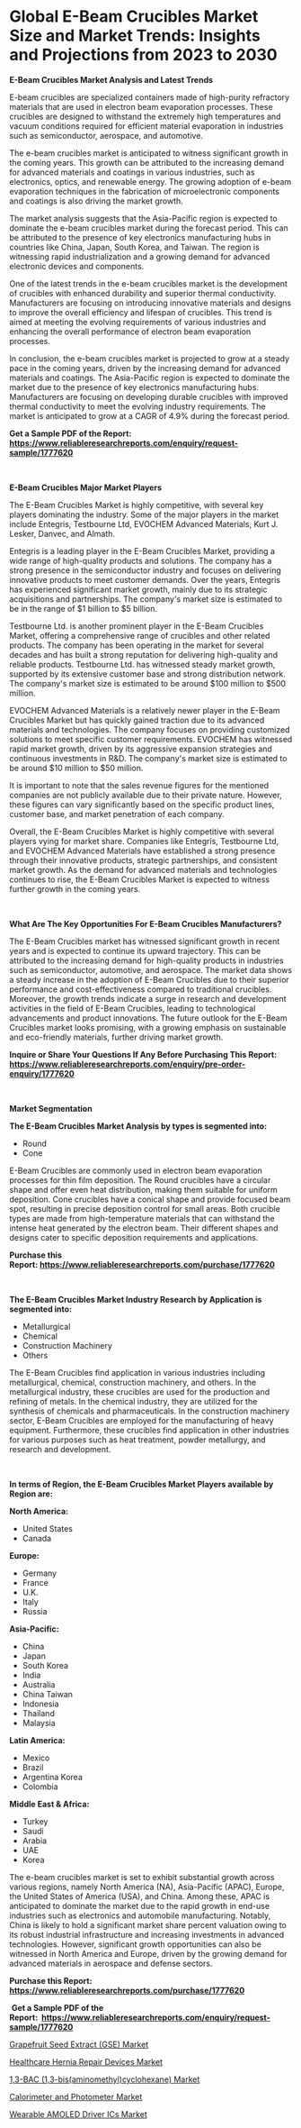 <p><h1>Global E-Beam Crucibles Market Size and Market Trends: Insights and Projections from 2023 to 2030</h1></p><p><strong>E-Beam Crucibles Market Analysis and Latest Trends</strong></p>
<p><p>E-beam crucibles are specialized containers made of high-purity refractory materials that are used in electron beam evaporation processes. These crucibles are designed to withstand the extremely high temperatures and vacuum conditions required for efficient material evaporation in industries such as semiconductor, aerospace, and automotive.</p><p>The e-beam crucibles market is anticipated to witness significant growth in the coming years. This growth can be attributed to the increasing demand for advanced materials and coatings in various industries, such as electronics, optics, and renewable energy. The growing adoption of e-beam evaporation techniques in the fabrication of microelectronic components and coatings is also driving the market growth.</p><p>The market analysis suggests that the Asia-Pacific region is expected to dominate the e-beam crucibles market during the forecast period. This can be attributed to the presence of key electronics manufacturing hubs in countries like China, Japan, South Korea, and Taiwan. The region is witnessing rapid industrialization and a growing demand for advanced electronic devices and components.</p><p>One of the latest trends in the e-beam crucibles market is the development of crucibles with enhanced durability and superior thermal conductivity. Manufacturers are focusing on introducing innovative materials and designs to improve the overall efficiency and lifespan of crucibles. This trend is aimed at meeting the evolving requirements of various industries and enhancing the overall performance of electron beam evaporation processes.</p><p>In conclusion, the e-beam crucibles market is projected to grow at a steady pace in the coming years, driven by the increasing demand for advanced materials and coatings. The Asia-Pacific region is expected to dominate the market due to the presence of key electronics manufacturing hubs. Manufacturers are focusing on developing durable crucibles with improved thermal conductivity to meet the evolving industry requirements. The market is anticipated to grow at a CAGR of 4.9% during the forecast period.</p></p>
<p><strong>Get a Sample PDF of the Report:&nbsp; <a href="https://www.reliableresearchreports.com/enquiry/request-sample/1777620">https://www.reliableresearchreports.com/enquiry/request-sample/1777620</a></strong></p>
<p>&nbsp;</p>
<p><strong>E-Beam Crucibles Major Market Players</strong></p>
<p><p>The E-Beam Crucibles Market is highly competitive, with several key players dominating the industry. Some of the major players in the market include Entegris, Testbourne Ltd, EVOCHEM Advanced Materials, Kurt J. Lesker, Danvec, and Almath.</p><p>Entegris is a leading player in the E-Beam Crucibles Market, providing a wide range of high-quality products and solutions. The company has a strong presence in the semiconductor industry and focuses on delivering innovative products to meet customer demands. Over the years, Entegris has experienced significant market growth, mainly due to its strategic acquisitions and partnerships. The company's market size is estimated to be in the range of $1 billion to $5 billion.</p><p>Testbourne Ltd. is another prominent player in the E-Beam Crucibles Market, offering a comprehensive range of crucibles and other related products. The company has been operating in the market for several decades and has built a strong reputation for delivering high-quality and reliable products. Testbourne Ltd. has witnessed steady market growth, supported by its extensive customer base and strong distribution network. The company's market size is estimated to be around $100 million to $500 million.</p><p>EVOCHEM Advanced Materials is a relatively newer player in the E-Beam Crucibles Market but has quickly gained traction due to its advanced materials and technologies. The company focuses on providing customized solutions to meet specific customer requirements. EVOCHEM has witnessed rapid market growth, driven by its aggressive expansion strategies and continuous investments in R&D. The company's market size is estimated to be around $10 million to $50 million.</p><p>It is important to note that the sales revenue figures for the mentioned companies are not publicly available due to their private nature. However, these figures can vary significantly based on the specific product lines, customer base, and market penetration of each company.</p><p>Overall, the E-Beam Crucibles Market is highly competitive with several players vying for market share. Companies like Entegris, Testbourne Ltd, and EVOCHEM Advanced Materials have established a strong presence through their innovative products, strategic partnerships, and consistent market growth. As the demand for advanced materials and technologies continues to rise, the E-Beam Crucibles Market is expected to witness further growth in the coming years.</p></p>
<p>&nbsp;</p>
<p><strong>What Are The Key Opportunities For E-Beam Crucibles Manufacturers?</strong></p>
<p><p>The E-Beam Crucibles market has witnessed significant growth in recent years and is expected to continue its upward trajectory. This can be attributed to the increasing demand for high-quality products in industries such as semiconductor, automotive, and aerospace. The market data shows a steady increase in the adoption of E-Beam Crucibles due to their superior performance and cost-effectiveness compared to traditional crucibles. Moreover, the growth trends indicate a surge in research and development activities in the field of E-Beam Crucibles, leading to technological advancements and product innovations. The future outlook for the E-Beam Crucibles market looks promising, with a growing emphasis on sustainable and eco-friendly materials, further driving market growth.</p></p>
<p><strong>Inquire or Share Your Questions If Any Before Purchasing This Report: <a href="https://www.reliableresearchreports.com/enquiry/pre-order-enquiry/1777620">https://www.reliableresearchreports.com/enquiry/pre-order-enquiry/1777620</a></strong></p>
<p>&nbsp;</p>
<p><strong>Market Segmentation</strong></p>
<p><strong>The E-Beam Crucibles Market Analysis by types is segmented into:</strong></p>
<p><ul><li>Round</li><li>Cone</li></ul></p>
<p><p>E-Beam Crucibles are commonly used in electron beam evaporation processes for thin film deposition. The Round crucibles have a circular shape and offer even heat distribution, making them suitable for uniform deposition. Cone crucibles have a conical shape and provide focused beam spot, resulting in precise deposition control for small areas. Both crucible types are made from high-temperature materials that can withstand the intense heat generated by the electron beam. Their different shapes and designs cater to specific deposition requirements and applications.</p></p>
<p><strong>Purchase this Report:&nbsp;<a href="https://www.reliableresearchreports.com/purchase/1777620">https://www.reliableresearchreports.com/purchase/1777620</a></strong></p>
<p>&nbsp;</p>
<p><strong>The E-Beam Crucibles Market Industry Research by Application is segmented into:</strong></p>
<p><ul><li>Metallurgical</li><li>Chemical</li><li>Construction Machinery</li><li>Others</li></ul></p>
<p><p>The E-Beam Crucibles find application in various industries including metallurgical, chemical, construction machinery, and others. In the metallurgical industry, these crucibles are used for the production and refining of metals. In the chemical industry, they are utilized for the synthesis of chemicals and pharmaceuticals. In the construction machinery sector, E-Beam Crucibles are employed for the manufacturing of heavy equipment. Furthermore, these crucibles find application in other industries for various purposes such as heat treatment, powder metallurgy, and research and development.</p></p>
<p>&nbsp;</p>
<p><strong>In terms of Region, the E-Beam Crucibles Market Players available by Region are:</strong></p>
<p>
    <p> <strong> North America: </strong>
        <ul>
            <li>United States</li>
            <li>Canada</li>
        </ul>
        </p> 
    <p> <strong> Europe: </strong>
        <ul>
            <li>Germany</li>
            <li>France</li>
            <li>U.K.</li>
            <li>Italy</li>
            <li>Russia</li>
        </ul>
        </p> 
    <p> <strong> Asia-Pacific: </strong>
        <ul>
            <li>China</li>
            <li>Japan</li>
            <li>South Korea</li>
            <li>India</li>
            <li>Australia</li>
            <li>China Taiwan</li>
            <li>Indonesia</li>
            <li>Thailand</li>
            <li>Malaysia</li>
        </ul>
        </p> 
    <p> <strong> Latin America: </strong>
        <ul>
            <li>Mexico</li>
            <li>Brazil</li>
            <li>Argentina Korea</li>
            <li>Colombia</li>
        </ul>
        </p> 
    <p> <strong> Middle East & Africa: </strong>
        <ul>
            <li>Turkey</li>
            <li>Saudi</li>
            <li>Arabia</li>
            <li>UAE</li>
            <li>Korea</li>
        </ul>
    </p>
    </p>
<p><p>The e-beam crucibles market is set to exhibit substantial growth across various regions, namely North America (NA), Asia-Pacific (APAC), Europe, the United States of America (USA), and China. Among these, APAC is anticipated to dominate the market due to the rapid growth in end-use industries such as electronics and automobile manufacturing. Notably, China is likely to hold a significant market share percent valuation owing to its robust industrial infrastructure and increasing investments in advanced technologies. However, significant growth opportunities can also be witnessed in North America and Europe, driven by the growing demand for advanced materials in aerospace and defense sectors.</p></p>
<p><strong>Purchase this Report: <a href="https://www.reliableresearchreports.com/purchase/1777620">https://www.reliableresearchreports.com/purchase/1777620</a></strong></p>
<p>&nbsp;<strong>Get a Sample PDF of the Report:&nbsp;&nbsp;<a href="https://www.reliableresearchreports.com/enquiry/request-sample/1777620">https://www.reliableresearchreports.com/enquiry/request-sample/1777620</a></strong></p>
<p><strong></strong></p>
<p><p><a href="https://github.com/JameTravis/Market-Research-Report-List-2/blob/main/grapefruit-seed-extract-gse-market.md">Grapefruit Seed Extract (GSE) Market</a></p><p><a href="https://medium.com/@ravenrussel2023/healthcare-hernia-repair-devices-market-insight-market-trends-growth-forecasted-from-2023-to-95882f71e8e1">Healthcare Hernia Repair Devices Market</a></p><p><a href="https://github.com/RichRobinson5/Market-Research-Report-List-2/blob/main/13-bac-13-bisaminomethylcyclohexane-market.md">1,3-BAC (1,3-bis(aminomethyl)cyclohexane) Market</a></p><p><a href="https://medium.com/@gerardowolf/calorimeter-and-photometer-market-research-report-its-history-and-forecast-2023-to-2030-6d013f8b1600">Calorimeter and Photometer Market</a></p><p><a href="https://www.linkedin.com/pulse/wearable-amoled-driver-ics-market-challenges-opportunities/">Wearable AMOLED Driver ICs Market</a></p></p>